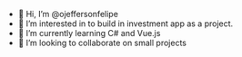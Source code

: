 - 👋 Hi, I’m @ojeffersonfelipe
- 👀 I’m interested in to build in investment app as a project.
- 🌱 I’m currently learning C# and Vue.js
- 💞️ I’m looking to collaborate on small projects


<!---
ojeffersonfelipe/ojeffersonfelipe is a ✨ special ✨ repository because its `README.md` (this file) appears on your GitHub profile.
You can click the Preview link to take a look at your changes.
--->
